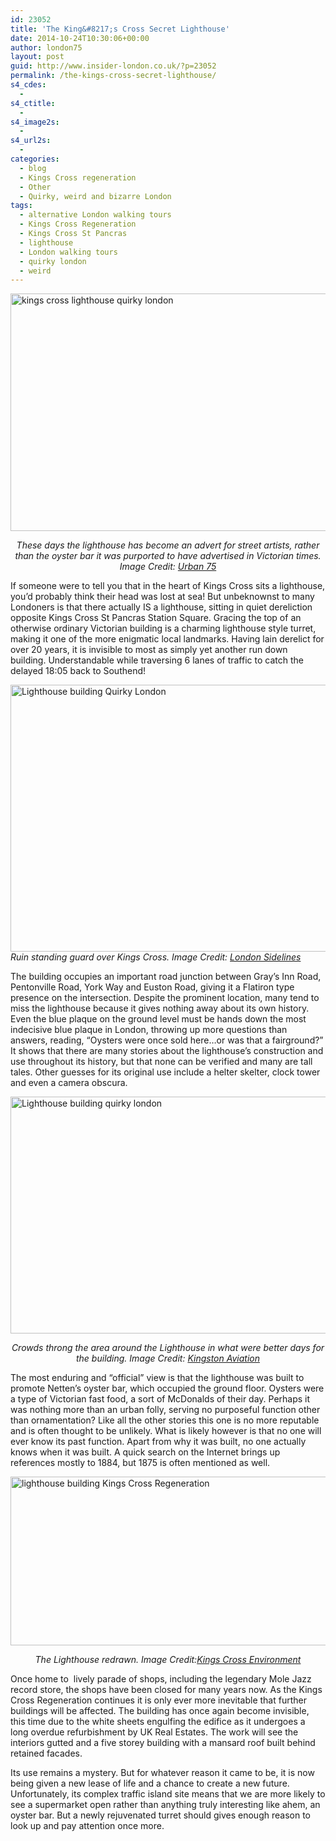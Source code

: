 ```yaml
---
id: 23052
title: 'The King&#8217;s Cross Secret Lighthouse'
date: 2014-10-24T10:30:06+00:00
author: london75
layout: post
guid: http://www.insider-london.co.uk/?p=23052
permalink: /the-kings-cross-secret-lighthouse/
s4_cdes:
  - 
s4_ctitle:
  - 
s4_image2s:
  - 
s4_url2s:
  - 
categories:
  - blog
  - Kings Cross regeneration
  - Other
  - Quirky, weird and bizarre London
tags:
  - alternative London walking tours
  - Kings Cross Regeneration
  - Kings Cross St Pancras
  - lighthouse
  - London walking tours
  - quirky london
  - weird
---
```

<img class="aligncenter size-full wp-image-23061" src="http://www.insider-london.co.uk/wp-content/uploads/2014/10/kings-cross-lighthouse-01.jpg" alt="kings cross lighthouse quirky london" width="569" height="380" />

<p style="text-align: center;">
  <em>These days the lighthouse has become an advert for street artists, rather than the oyster bar it was purported to have advertised in Victorian times. Image Credit: <a href="http://www.urban75.org/blog/kings-cross-lighthouse-continues-to-rot-away/">Urban 75</a></em>
</p>

<p style="text-align: left;">
  If someone were to tell you that in the heart of Kings Cross sits a lighthouse, you’d probably think their head was lost at sea! But unbeknownst to many Londoners is that there actually IS a lighthouse, sitting in quiet dereliction opposite Kings Cross St Pancras Station Square. Gracing the top of an otherwise ordinary Victorian building is a charming lighthouse style turret, making it one of the more enigmatic local landmarks. Having lain derelict for over 20 years, it is invisible to most as simply yet another run down building. Understandable while traversing 6 lanes of traffic to catch the delayed 18:05 back to Southend!
</p>

<p style="text-align: left;">
  <img class="aligncenter size-full wp-image-23056" src="http://www.insider-london.co.uk/wp-content/uploads/2014/10/Pentonville-015a.jpg" alt="Lighthouse building Quirky London" width="569" height="427" /><br /> <em>Ruin standing guard over Kings Cross. Image Credit: <a href="http://londonsidelines.blogspot.co.uk/2011/06/decaying-landmark-at-kings-cross.html">London Sidelines</a></em>
</p>

The building occupies an important road junction between Gray’s Inn Road, Pentonville Road, York Way and Euston Road, giving it a Flatiron type presence on the intersection. Despite the prominent location, many tend to miss the lighthouse because it gives nothing away about its own history. Even the blue plaque on the ground level must be hands down the most indecisive blue plaque in London, throwing up more questions than answers, reading, “Oysters were once sold here…or was that a fairground?” It shows that there are many stories about the lighthouse’s construction and use throughout its history, but that none can be verified and many are tall tales. Other guesses for its original use include a helter skelter, clock tower and even a camera obscura.

<img class="aligncenter size-full wp-image-23057" src="http://www.insider-london.co.uk/wp-content/uploads/2014/10/Crowd-outside-Kings-Cross-S.jpg" alt="Lighthouse building quirky london " width="569" height="379" />

<p style="text-align: center;">
  <em>Crowds throng the area around the Lighthouse in what were better days for the building. Image Credit: <a href="http://www.kingstonaviation.org/resources/from-the-surrey-comet/1919---atlantic-crossing-attempt.html">Kingston Aviation</a></em>
</p>

The most enduring and “official” view is that the lighthouse was built to promote Netten’s oyster bar, which occupied the ground floor. Oysters were a type of Victorian fast food, a sort of McDonalds of their day. Perhaps it was nothing more than an urban folly, serving no purposeful function other than ornamentation? Like all the other stories this one is no more reputable and is often thought to be unlikely. What is likely however is that no one will ever know its past function. Apart from why it was built, no one actually knows when it was built. A quick search on the Internet brings up references mostly to 1884, but 1875 is often mentioned as well.

<img class="aligncenter size-full wp-image-23058" src="http://www.insider-london.co.uk/wp-content/uploads/2014/10/lighthouse-building-proposal.jpg" alt="lighthouse building Kings Cross Regeneration " width="569" height="270" />

<p style="text-align: center;">
  <em>The Lighthouse redrawn. Image Credit:<a href="http://kingscrossenvironment.com/2013/08/08/kings-cross-lighthouse-building-refurbishment-begins-to-gear-up/">Kings Cross Environment</a></em>
</p>

Once home to  lively parade of shops, including the legendary Mole Jazz record store, the shops have been closed for many years now. As the Kings Cross Regeneration continues it is only ever more inevitable that further buildings will be affected. The building has once again become invisible, this time due to the white sheets engulfing the edifice as it undergoes a long overdue refurbishment by UK Real Estates. The work will see the interiors gutted and a five storey building with a mansard roof built behind retained facades.

Its use remains a mystery. But for whatever reason it came to be, it is now being given a new lease of life and a chance to create a new future. Unfortunately, its complex traffic island site means that we are more likely to see a supermarket open rather than anything truly interesting like ahem, an oyster bar. But a newly rejuvenated turret should gives enough reason to look up and pay attention once more.